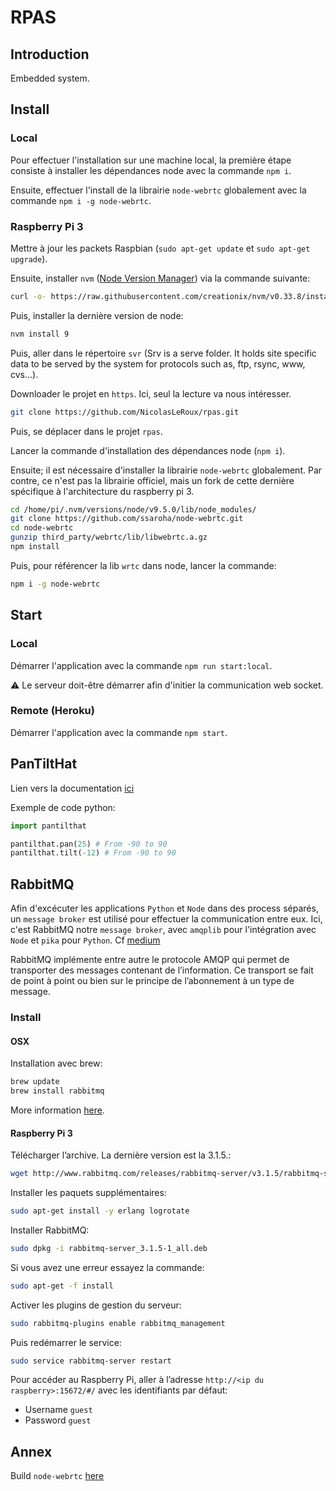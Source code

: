 # RPAS

## Introduction

Embedded system.


## Install

### Local

Pour effectuer l'installation sur une machine local, la première étape consiste à
installer les dépendances node avec la commande `npm i`.

Ensuite, effectuer l'install de la librairie `node-webrtc` globalement avec la
commande `npm i -g node-webrtc`.


### Raspberry Pi 3

Mettre à jour les packets Raspbian (`sudo apt-get update` et `sudo apt-get upgrade`).

Ensuite, installer `nvm` ([Node Version Manager](https://github.com/creationix/nvm))
via la commande suivante:

```sh
curl -o- https://raw.githubusercontent.com/creationix/nvm/v0.33.8/install.sh | bash
```

Puis, installer la dernière version de node:

```sh
nvm install 9
```

Puis, aller dans le répertoire `svr` (Srv is a serve folder. It holds site specific
data to be served by the system for protocols such as, ftp, rsync, www, cvs...).

Downloader le projet en `https`. Ici, seul la lecture va nous intéresser.

```sh
git clone https://github.com/NicolasLeRoux/rpas.git
```

Puis, se déplacer dans le projet `rpas`.

Lancer la commande d'installation des dépendances node (`npm i`).

Ensuite; il est nécessaire d'installer la librairie `node-webrtc` globalement. Par
contre, ce n'est pas la librairie officiel, mais un fork de cette dernière spécifique
à l'architecture du raspberry pi 3.

```sh
cd /home/pi/.nvm/versions/node/v9.5.0/lib/node_modules/
git clone https://github.com/ssaroha/node-webrtc.git
cd node-webrtc
gunzip third_party/webrtc/lib/libwebrtc.a.gz
npm install
```

Puis, pour référencer la lib `wrtc` dans node, lancer la commande:

```sh
npm i -g node-webrtc
```


## Start

### Local

Démarrer l'application avec la commande ``npm run start:local``.

:warning: Le serveur doit-être démarrer afin d'initier la communication web socket.


### Remote (Heroku)

Démarrer l'application avec la commande ``npm start``.


## PanTiltHat

Lien vers la documentation [ici](http://docs.pimoroni.com/pantilthat/)

Exemple de code python:

```python
import pantilthat

pantilthat.pan(25) # From -90 to 90
pantilthat.tilt(-12) # From -90 to 90
```


## RabbitMQ

Afin d'excécuter les applications `Python` et `Node` dans des process séparés, un
`message broker` est utilisé pour effectuer la communication entre eux. Ici, c'est
RabbitMQ notre `message broker`, avec `amqplib` pour l'intégration avec `Node` et
`pika` pour `Python`. Cf [medium](https://medium.com/@HolmesLaurence/integrating-node-and-python-6b8454bfc272)

RabbitMQ implémente entre autre le protocole AMQP qui permet de transporter des
messages contenant de l’information. Ce transport se fait de point à point ou bien
sur le principe de l’abonnement à un type de message.


### Install

#### OSX

Installation avec brew:

```sh
brew update
brew install rabbitmq
```

More information [here](https://www.rabbitmq.com/install-homebrew.html).


#### Raspberry Pi 3

Télécharger l’archive. La dernière version est la 3.1.5.:

```sh
wget http://www.rabbitmq.com/releases/rabbitmq-server/v3.1.5/rabbitmq-server_3.1.5-1_all.deb
```

Installer les paquets supplémentaires:

```sh
sudo apt-get install -y erlang logrotate
```

Installer RabbitMQ:

```sh
sudo dpkg -i rabbitmq-server_3.1.5-1_all.deb
```

Si vous avez une erreur essayez la commande:

```sh
sudo apt-get -f install
```

Activer les plugins de gestion du serveur:

```sh
sudo rabbitmq-plugins enable rabbitmq_management
```

Puis redémarrer le service:

```sh
sudo service rabbitmq-server restart
```

Pour accéder au Raspberry Pi, aller à l’adresse `http://<ip du raspberry>:15672/#/`
avec les identifiants par défaut:
- Username `guest`
- Password `guest`


## Annex

Build `node-webrtc` [here](https://github.com/js-platform/node-webrtc/wiki/Building)
